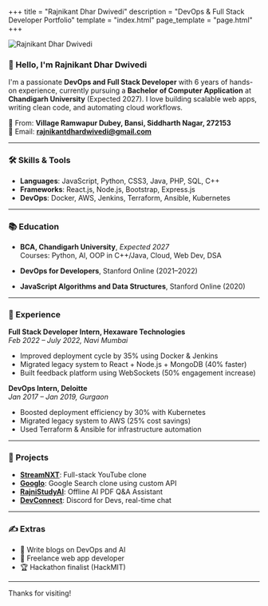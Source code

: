 
+++
title = "Rajnikant Dhar Dwivedi"
description = "DevOps & Full Stack Developer Portfolio"
template = "index.html"
page_template = "page.html"
+++

![Rajnikant Dhar Dwivedi](/images/rajnikant.jpg)

### 👋 Hello, I'm Rajnikant Dhar Dwivedi

I'm a passionate **DevOps and Full Stack Developer** with 6 years of hands-on experience, currently pursuing a **Bachelor of Computer Application** at **Chandigarh University** (Expected 2027). I love building scalable web apps, writing clean code, and automating cloud workflows.

📍 From: **Village Ramwapur Dubey, Bansi, Siddharth Nagar, 272153**  
📧 Email: **rajnikantdhardwivedi@gmail.com**

---

### 🛠 Skills & Tools

- **Languages**: JavaScript, Python, CSS3, Java, PHP, SQL, C++
- **Frameworks**: React.js, Node.js, Bootstrap, Express.js
- **DevOps**: Docker, AWS, Jenkins, Terraform, Ansible, Kubernetes

---

### 📚 Education

- **BCA, Chandigarh University**, *Expected 2027*  
  Courses: Python, AI, OOP in C++/Java, Cloud, Web Dev, DSA

- **DevOps for Developers**, Stanford Online (2021–2022)  
- **JavaScript Algorithms and Data Structures**, Stanford Online (2020)

---

### 💼 Experience

**Full Stack Developer Intern, Hexaware Technologies**  
*Feb 2022 – July 2022, Navi Mumbai*  
- Improved deployment cycle by 35% using Docker & Jenkins  
- Migrated legacy system to React + Node.js + MongoDB (40% faster)  
- Built feedback platform using WebSockets (50% engagement increase)

**DevOps Intern, Deloitte**  
*Jan 2017 – Jan 2019, Gurgaon*  
- Boosted deployment efficiency by 30% with Kubernetes  
- Migrated legacy system to AWS (25% cost savings)  
- Used Terraform & Ansible for infrastructure automation

---

### 🚀 Projects

- **[StreamNXT](https://streamnxt-platform.onrender.com/)**: Full-stack YouTube clone  
- **[Googlo](https://googlo-by-rajnikant.onrender.com/)**: Google Search clone using custom API  
- **[RajniStudyAI](https://rajnistudyai.onrender.com/)**: Offline AI PDF Q&A Assistant  
- **[DevConnect](https://devconnect-135a.onrender.com/)**: Discord for Devs, real-time chat

---

### ✍️ Extras

- 🧠 Write blogs on DevOps and AI  
- 🔧 Freelance web app developer  
- 🏆 Hackathon finalist (HackMIT)

---

Thanks for visiting!

